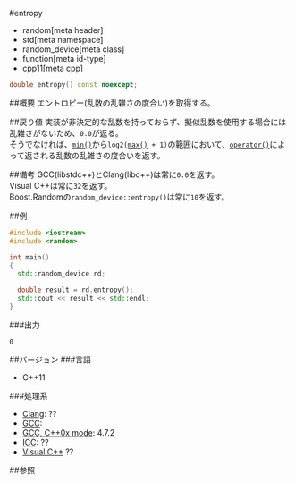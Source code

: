 #entropy
* random[meta header]
* std[meta namespace]
* random_device[meta class]
* function[meta id-type]
* cpp11[meta cpp]

```cpp
double entropy() const noexcept;
```

##概要
エントロピー(乱数の乱雑さの度合い)を取得する。


##戻り値
実装が非決定的な乱数を持っておらず、擬似乱数を使用する場合には乱雑さがないため、`0.0`が返る。  
そうでなければ、[`min()`](./min.md)から`log2(`[`max()`](./max.md)` + 1)`の範囲において、[`operator()`](./op_call.md)によって返される乱数の乱雑さの度合いを返す。


##備考
GCC(libstdc++)とClang(libc++)は常に`0.0`を返す。  
Visual C++は常に`32`を返す。  
Boost.Randomの`random_device::entropy()`は常に`10`を返す。


##例
```cpp
#include <iostream>
#include <random>

int main()
{
  std::random_device rd;

  double result = rd.entropy();
  std::cout << result << std::endl;
}
```

###出力
```
0
```

##バージョン
###言語
- C++11

###処理系
- [Clang](/implementation.md#clang): ??
- [GCC](/implementation.md#gcc): 
- [GCC, C++0x mode](/implementation.md#gcc): 4.7.2
- [ICC](/implementation.md#icc): ??
- [Visual C++](/implementation.md#visual_cpp) ??


##参照


